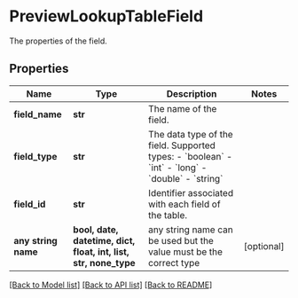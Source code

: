 # PreviewLookupTableField

The properties of the field.

## Properties
Name | Type | Description | Notes
------------ | ------------- | ------------- | -------------
**field_name** | **str** | The name of the field. | 
**field_type** | **str** | The data type of the field. Supported types:   - &#x60;boolean&#x60;   - &#x60;int&#x60;   - &#x60;long&#x60;   - &#x60;double&#x60;   - &#x60;string&#x60; | 
**field_id** | **str** | Identifier associated with each field of the table. | 
**any string name** | **bool, date, datetime, dict, float, int, list, str, none_type** | any string name can be used but the value must be the correct type | [optional]

[[Back to Model list]](../README.md#documentation-for-models) [[Back to API list]](../README.md#documentation-for-api-endpoints) [[Back to README]](../README.md)



